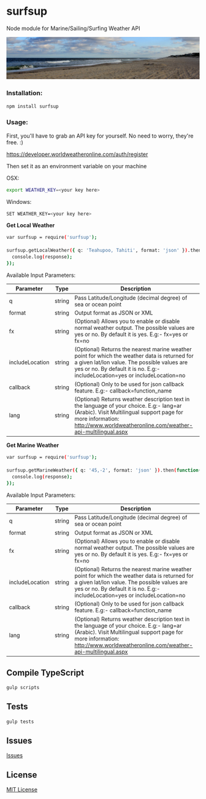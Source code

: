 surfsup
=======

Node module for Marine/Sailing/Surfing Weather API

![the beach](/lbi.jpeg)

### Installation:

```sh
npm install surfsup
```

### Usage:

First, you'll have to grab an API key for yourself. No need to worry, they're free. :)

https://developer.worldweatheronline.com/auth/register

Then set it as an environment variable on your machine

OSX:

```sh
export WEATHER_KEY=<your key here>
```
Windows:

```sh
SET WEATHER_KEY=<your key here>
```


**Get Local Weather**

```sh
var surfsup = require('surfsup');

surfsup.getLocalWeather({ q: 'Teahupoo, Tahiti', format: 'json' }).then(function(response) {
  console.log(response);
});

```

Available Input Parameters:

| Parameter | Type | Description |
| --------- | ---- | ----------- |
|     q     | string | Pass Latitude/Longitude (decimal degree) of sea or ocean point |
|  format   | string | Output format as JSON or XML |
|    fx     | string | (Optional) Allows you to enable or disable normal weather output. The possible values are yes or no. By default it is yes. E.g:- fx=yes or fx=no |
| includeLocation | string | (Optional) Returns the nearest marine weather point for which the weather data is returned for a given lat/lon value. The possible values are yes or no. By default it is no. E.g:- includeLocation=yes or includeLocation=no |
|  callback | string | (Optional) Only to be used for json callback feature. E.g:- callback=function_name |
|   lang    | string | (Optional) Returns weather description text in the language of your choice. E.g:- lang=ar (Arabic). Visit Multilingual support page for more information: http://www.worldweatheronline.com/weather-api-multilingual.aspx |


**Get Marine Weather**

```sh
var surfsup = require('surfsup');

surfsup.getMarineWeather({ q: '45,-2', format: 'json' }).then(function(response) {
  console.log(response);
});

```

Available Input Parameters:

| Parameter | Type | Description |
| --------- | ---- | ----------- |
|     q     | string | Pass Latitude/Longitude (decimal degree) of sea or ocean point |
|   format  | string | Output format as JSON or XML |
|    fx     | string | (Optional) Allows you to enable or disable normal weather output. The possible values are yes or no. By default it is yes. E.g:- fx=yes or fx=no |
| includeLocation | string | (Optional) Returns the nearest marine weather point for which the weather data is returned for a given lat/lon value. The possible values are yes or no. By default it is no. E.g:- includeLocation=yes or includeLocation=no |
| callback | string | (Optional) Only to be used for json callback feature. E.g:- callback=function_name |
| lang | string | (Optional) Returns weather description text in the language of your choice. E.g:- lang=ar (Arabic). Visit Multilingual support page for more information: http://www.worldweatheronline.com/weather-api-multilingual.aspx |

## Compile TypeScript

```sh
gulp scripts
```

## Tests

```sh
gulp tests
```

## Issues
[Issues](https://github.com/mjw56/surfsup/issues)

## License
[MIT License](https://raw.githubusercontent.com/mjw56/surfsup/master/LICENSE)
